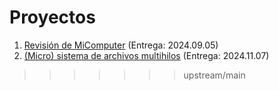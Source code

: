 # Proyectos


1. [Revisión de MiComputer](./micomputer/README.md) (Entrega: 2024.09.05)
2. [(Micro) sistema de archivos
   multihilos](./micro-sist-de-arch-multihilos/README.md) (Entrega: 2024.11.07)
>>>>>>> upstream/main
